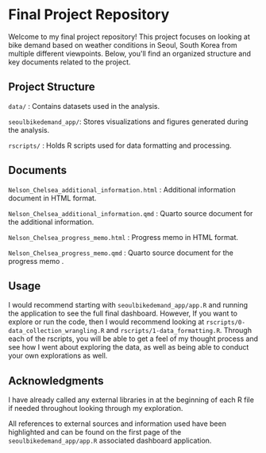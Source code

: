 # Final Project Repository

Welcome to my final project repository! This project focuses on looking at bike demand based on weather conditions in Seoul, South Korea from multiple different viewpoints. Below, you'll find an organized structure and key documents related to the project.

## Project Structure
`data/` : Contains datasets used in the analysis.

`seoulbikedemand_app/`: Stores visualizations and figures generated during the analysis.

`rscripts/` : Holds R scripts used for data formatting and processing.

## Documents
`Nelson_Chelsea_additional_information.html` : Additional information document in HTML format.

`Nelson_Chelsea_additional_information.qmd` : Quarto source document for the additional information.

`Nelson_Chelsea_progress_memo.html` : Progress memo  in HTML format.

`Nelson_Chelsea_progress_memo.qmd` : Quarto source document for the progress memo .

## Usage
I would recommend starting with  `seoulbikedemand_app/app.R` and running the 
application to see the full final dashboard. However, If you want to explore or 
run the code, then I would recommend looking at `rscripts/0-data_collection_wrangling.R` 
and `rscripts/1-data_formatting.R`. Through each of the rscripts, you will be 
able to get a feel of my thought process and see how I went about exploring 
the data, as well as being able to conduct your own explorations as well.

## Acknowledgments
I have already called any external libraries in at the beginning of each R file if needed throughout looking through my exploration.

All references to external sources and information used have been highlighted and can be found on the first page of the `seoulbikedemand_app/app.R` associated dashboard application. 